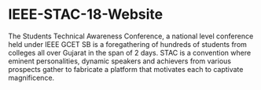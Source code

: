 # IEEE-STAC-18-Website
The Students Technical Awareness Conference, a national level conference held under IEEE GCET SB is a foregathering of hundreds of students from colleges all over Gujarat in the span of 2 days.  STAC is a convention where eminent personalities, dynamic speakers and achievers from various prospects gather to fabricate a platform that motivates each to captivate magnificence.
